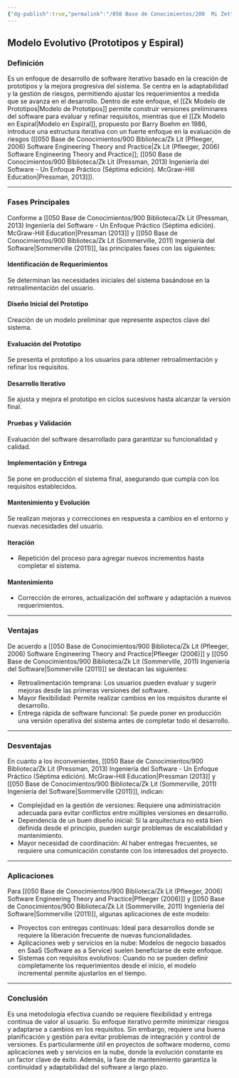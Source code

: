 ```yaml
---
{"dg-publish":true,"permalink":"/050 Base de Conocimientos/200  Mi Zettelkasten/100 Docencia/IS1/2025/Clase 04 El Proceso de Desarrollo del Software/Zk Modelo Evolutivo (Prototipos y Espiral)/","tags":["digitalGarden","modeloDeProceso"]}
---
```


## Modelo Evolutivo (Prototipos y Espiral)

### Definición

Es un enfoque de desarrollo de software iterativo basado en la creación de prototipos y la mejora progresiva del sistema. Se centra en la adaptabilidad y la gestión de riesgos, permitiendo ajustar los requerimientos a medida que se avanza en el desarrollo. Dentro de este enfoque, el [[Zk Modelo de Prototipos\|Modelo de Prototipos]] permite construir versiones preliminares del software para evaluar y refinar requisitos, mientras que el [[Zk Modelo en Espiral\|Modelo en Espiral]], propuesto por Barry Boehm en 1986, introduce una estructura iterativa con un fuerte enfoque en la evaluación de riesgos ([[050 Base de Conocimientos/900 Biblioteca/Zk Lit (Pfleeger, 2006) Software Engineering Theory and Practice\|Zk Lit (Pfleeger, 2006) Software Engineering Theory and Practice]]; [[050 Base de Conocimientos/900 Biblioteca/Zk Lit (Pressman, 2013) Ingeniería del Software - Un Enfoque Práctico (Séptima edición). McGraw-Hill Education\|Pressman, 2013]]).

----
### Fases Principales
Conforme a [[050 Base de Conocimientos/900 Biblioteca/Zk Lit (Pressman, 2013) Ingeniería del Software - Un Enfoque Práctico (Séptima edición). McGraw-Hill Education\|Pressman (2013]] y [[050 Base de Conocimientos/900 Biblioteca/Zk Lit (Sommerville, 2011) Ingeniería del Software\|Sommerville (2011)]], las principales fases con las siguientes:

#### Identificación de Requerimientos
Se determinan las necesidades iniciales del sistema basándose en la retroalimentación del usuario.
   
#### Diseño Inicial del Prototipo
Creación de un modelo preliminar que represente aspectos clave del sistema.

#### Evaluación del Prototipo
Se presenta el prototipo a los usuarios para obtener retroalimentación y refinar los requisitos.

#### Desarrollo Iterativo
Se ajusta y mejora el prototipo en ciclos sucesivos hasta alcanzar la versión final.

#### Pruebas y Validación
Evaluación del software desarrollado para garantizar su funcionalidad y calidad.

#### Implementación y Entrega
Se pone en producción el sistema final, asegurando que cumpla con los requisitos establecidos.

#### Mantenimiento y Evolución
Se realizan mejoras y correcciones en respuesta a cambios en el entorno y nuevas necesidades del usuario.

#### Iteración
- Repetición del proceso para agregar nuevos incrementos hasta completar el sistema.

#### Mantenimiento
- Corrección de errores, actualización del software y adaptación a nuevos requerimientos.

----
### Ventajas
De acuerdo a [[050 Base de Conocimientos/900 Biblioteca/Zk Lit (Pfleeger, 2006) Software Engineering Theory and Practice\|Pfleeger (2006)]] y [[050 Base de Conocimientos/900 Biblioteca/Zk Lit (Sommerville, 2011) Ingeniería del Software\|Sommerville (2011)]] se destacan las siguientes:

- Retroalimentación temprana: Los usuarios pueden evaluar y sugerir mejoras desde las primeras versiones del software.
- Mayor flexibilidad: Permite realizar cambios en los requisitos durante el desarrollo.
- Entrega rápida de software funcional: Se puede poner en producción una versión operativa del sistema antes de completar todo el desarrollo.
 
----
### Desventajas
En cuanto a los inconvenientes, [[050 Base de Conocimientos/900 Biblioteca/Zk Lit (Pressman, 2013) Ingeniería del Software - Un Enfoque Práctico (Séptima edición). McGraw-Hill Education\|Pressman (2013]] y [[050 Base de Conocimientos/900 Biblioteca/Zk Lit (Sommerville, 2011) Ingeniería del Software\|Sommerville (2011)]], indican:

- Complejidad en la gestión de versiones: Requiere una administración adecuada para evitar conflictos entre múltiples versiones en desarrollo.
- Dependencia de un buen diseño inicial: Si la arquitectura no está bien definida desde el principio, pueden surgir problemas de escalabilidad y mantenimiento.
- Mayor necesidad de coordinación: Al haber entregas frecuentes, se requiere una comunicación constante con los interesados del proyecto.

----
### Aplicaciones
Para [[050 Base de Conocimientos/900 Biblioteca/Zk Lit (Pfleeger, 2006) Software Engineering Theory and Practice\|Pfleeger (2006)]] y [[050 Base de Conocimientos/900 Biblioteca/Zk Lit (Sommerville, 2011) Ingeniería del Software\|Sommerville (2011)]], algunas aplicaciones de este modelo:

- Proyectos con entregas continuas: Ideal para desarrollos donde se requiere la liberación frecuente de nuevas funcionalidades.
- Aplicaciones web y servicios en la nube: Modelos de negocio basados en SaaS (Software as a Service) suelen beneficiarse de este enfoque.
- Sistemas con requisitos evolutivos: Cuando no se pueden definir completamente los requerimientos desde el inicio, el modelo incremental permite ajustarlos en el tiempo.

----
### Conclusión
Es una metodología efectiva cuando se requiere flexibilidad y entrega continua de valor al usuario. Su enfoque iterativo permite minimizar riesgos y adaptarse a cambios en los requisitos. Sin embargo, requiere una buena planificación y gestión para evitar problemas de integración y control de versiones. Es particularmente útil en proyectos de software moderno, como aplicaciones web y servicios en la nube, donde la evolución constante es un factor clave de éxito. Además, la fase de mantenimiento garantiza la continuidad y adaptabilidad del software a largo plazo.